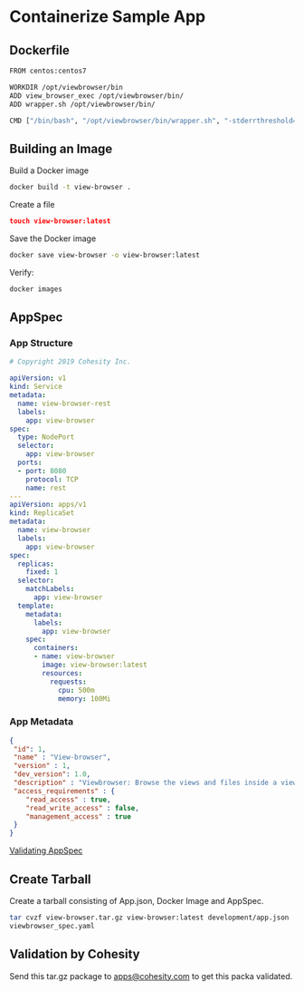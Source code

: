 Containerize Sample App
=======================

## Dockerfile
```bash
FROM centos:centos7

WORKDIR /opt/viewbrowser/bin
ADD view_browser_exec /opt/viewbrowser/bin/
ADD wrapper.sh /opt/viewbrowser/bin/

CMD ["/bin/bash", "/opt/viewbrowser/bin/wrapper.sh", "-stderrthreshold=INFO"]
```

## Building an Image
Build a Docker image
```bash
docker build -t view-browser .
```

Create a file
```json
touch view-browser:latest
```

Save the Docker image
```bash
docker save view-browser -o view-browser:latest
```

Verify:
```bash
docker images
```
## AppSpec 

### App Structure
```yaml
# Copyright 2019 Cohesity Inc.

apiVersion: v1
kind: Service
metadata:
  name: view-browser-rest
  labels:
    app: view-browser
spec:
  type: NodePort
  selector:
    app: view-browser
  ports:
  - port: 8080
    protocol: TCP
    name: rest
---
apiVersion: apps/v1
kind: ReplicaSet
metadata:
  name: view-browser
  labels:
    app: view-browser
spec:
  replicas:
    fixed: 1
  selector:
    matchLabels:
      app: view-browser
  template:
    metadata:
      labels:
        app: view-browser
    spec:
      containers:
      - name: view-browser
        image: view-browser:latest
        resources:
          requests:
            cpu: 500m
            memory: 100Mi
```
### App Metadata
```json
{
 "id": 1,
 "name" : "View-browser",
 "version" : 1,
 "dev_version": 1.0,
 "description" : "Viewbrowser: Browse the views and files inside a view",
 "access_requirements" : {
    "read_access" : true,
    "read_write_access" : false,
    "management_access" : true
 }
}
```

[Validating AppSpec](tools/appspecvalidator/README.md)

## Create Tarball

Create a tarball consisting of App.json, Docker Image and AppSpec.
```bash
tar cvzf view-browser.tar.gz view-browser:latest development/app.json 
viewbrowser_spec.yaml 
``` 

## Validation by Cohesity
Send this tar.gz package to apps@cohesity.com to get this packa validated. 

